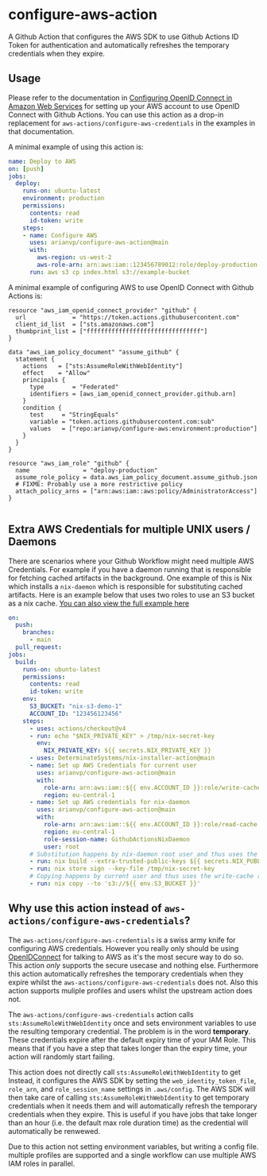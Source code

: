 # configure-aws-action

A Github Action that configures the AWS SDK to use Github Actions ID Token for authentication
and automatically refreshes the temporary credentials when they expire.

## Usage

Please refer to the documentation in [Configuring OpenID Connect in Amazon Web Services](https://docs.github.com/en/actions/deployment/security-hardening-your-deployments/configuring-openid-connect-in-amazon-web-services)
for setting up your AWS account to use OpenID Connect with Github Actions. You can use this action
as a drop-in replacement for `aws-actions/configure-aws-credentials` in the examples in that documentation.

A minimal example of using this action is:
    
```yaml
name: Deploy to AWS
on: [push]
jobs:
  deploy:
    runs-on: ubuntu-latest
    environment: production
    permissions:
      contents: read
      id-token: write
    steps:
    - name: Configure AWS
      uses: arianvp/configure-aws-action@main
      with:
        aws-region: us-west-2
        aws-role-arn: arn:aws:iam::123456789012:role/deploy-production
      run: aws s3 cp index.html s3://example-bucket
```
A minimal example of configuring AWS to use OpenID Connect with Github Actions is:

```hcl
resource "aws_iam_openid_connect_provider" "github" {
  url             = "https://token.actions.githubusercontent.com"
  client_id_list  = ["sts.amazonaws.com"]
  thumbprint_list = ["ffffffffffffffffffffffffffffffff"]
}

data "aws_iam_policy_document" "assume_github" {
  statement {
    actions   = ["sts:AssumeRoleWithWebIdentity"]
    effect    = "Allow"
    principals {
      type        = "Federated"
      identifiers = [aws_iam_openid_connect_provider.github.arn]
    }
    condition {
      test     = "StringEquals"
      variable = "token.actions.githubusercontent.com:sub"
      values   = ["repo:arianvp/configure-aws:environment:production"]
    }
  }
}

resource "aws_iam_role" "github" {
  name               = "deploy-production"
  assume_role_policy = data.aws_iam_policy_document.assume_github.json
  # FIXME: Probably use a more restrictive policy
  attach_policy_arns = ["arn:aws:iam::aws:policy/AdministratorAccess"]
}


```

[OpenIDConnect]: https://docs.github.com/en/actions/deployment/security-hardening-your-deployments/configuring-openid-connect-in-cloud-providers

## Extra AWS Credentials for multiple UNIX users / Daemons

There are scenarios where your Github Workflow might need multiple AWS Credentials.  For example if you have 
a daemon running that is responsible for fetching cached artifacts in the background.  One example of this
is Nix which installs a `nix-daemon` which is responsible for substituting cached artifacts.
Here is an example below that uses two roles to use an S3 bucket as a nix cache. [You can also view the full example here](https://github.com/arianvp/nix-s3-demo)

```yaml
on:
  push:
    branches:
      - main
  pull_request:
jobs:
  build:
    runs-on: ubuntu-latest
    permissions:
      contents: read
      id-token: write
    env:
      S3_BUCKET: "nix-s3-demo-1"
      ACCOUNT_ID: "123456123456"
    steps:
      - uses: actions/checkout@v4
      - run: echo "$NIX_PRIVATE_KEY" > /tmp/nix-secret-key
        env:
          NIX_PRIVATE_KEY: ${{ secrets.NIX_PRIVATE_KEY }}
      - uses: DeterminateSystems/nix-installer-action@main
      - name: Set up AWS Credentials for current user
        uses: arianvp/configure-aws-action@main
        with:
          role-arn: arn:aws:iam::${{ env.ACCOUNT_ID }}:role/write-cache
          region: eu-central-1
      - name: Set up AWS credentials for nix-daemon 
        uses: arianvp/configure-aws-action@main
        with:
          role-arn: arn:aws:iam::${{ env.ACCOUNT_ID }}:role/read-cache
          region: eu-central-1
          role-session-name: GithubActionsNixDaemon
          user: root
      # Substitution happens by nix-daemon root user and thus uses the read-cache role
      - run: nix build --extra-trusted-public-keys ${{ secrets.NIX_PUBLIC_KEY }} --extra-substituters 's3://${{ env.S3_BUCKET }}'
      - run: nix store sign --key-file /tmp/nix-secret-key
      # Copying happens by current user and thus uses the write-cache role
      - run: nix copy --to 's3://${{ env.S3_BUCKET }}'
```

## Why use this action instead of `aws-actions/configure-aws-credentials`?

The  `aws-actions/configure-aws-credentials` is a swiss army knife for
configuring AWS credentials. However you really only should be using [OpenIDConnect]
for talking to AWS as it's the most secure way to do so. This action _only_
supports the secure usecase and nothing else.  Furthermore this action
automatically refreshes the temporary credentials when they expire whilst the
`aws-actions/configure-aws-credentials` does not. Also this action supports
muliple profiles and users whilst the upstream action does not.

The `aws-actions/configure-aws-credentials` action calls `sts:AssumeRoleWithWebIdentity`
once and sets environment variables to use the resulting temporary credential.
The problem is in the word **temporary**.  These credentials expire after the default
expiry time of your IAM Role. This means that if you have a step that takes longer
than the expiry time, your action will randomly start failing.

This action does not directly call `sts:AssumeRoleWithWebIdentity` to get
Instead, it configures the AWS SDK by setting the `web_identity_token_file`,
`role_arn`, and `role_session_name` settings in `.aws/config`.  The AWS SDK
will then take care of calling `sts:AssumeRoleWithWebIdentity` to get temporary
credentials when it needs them and will automatically refresh the temporary
credentials when they expire.  This is useful if you have jobs that take longer
than an hour (i.e. the default max role duration time) as the credential will
automatically be renwewed. 

Due to this action not setting environment variables, but writing a config file.
multiple profiles are supported and a single workflow can use multiple AWS IAM
roles in parallel.
